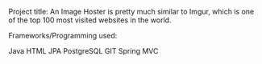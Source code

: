 Project title:
An Image Hoster is pretty much similar to Imgur, which is one of the top 100 most visited websites in the world.

Frameworks/Programming used:

Java
HTML
JPA
PostgreSQL
GIT
Spring MVC


